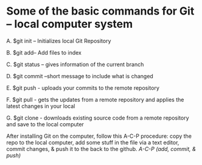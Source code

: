 # Some of the basic commands for Git – local computer system
A. $git init – Initializes local Git Repository

B. $git add– Add files to index

C. $git status – gives information of the current branch

D. $git commit –short message to include what is changed

E. $git push - uploads your commits to the remote repository

F. $git pull - gets the updates from a remote repository and applies the latest changes in your local

G. $git clone - downloads existing source code from a remote repository and save to the local computer

After installing Git on the computer, follow this A-C-P procedure: copy the repo to the local computer, add some stuff in the file via a text editor, commit changes, & push it to the back to the github. *A-C-P (add, commit, & push)*